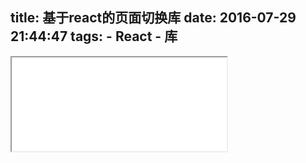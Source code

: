 title: 基于react的页面切换库
date: 2016-07-29 21:44:47
tags:
    - React
    - 库
---
<iframe src="/data/react-pager/index.html" style="width:344px"></iframe>
